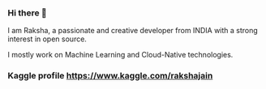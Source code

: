 ### Hi there 👋
I am Raksha, a passionate and creative developer from INDIA with a strong interest in open source.

I mostly work on Machine Learning and Cloud-Native technologies.

### Kaggle profile https://www.kaggle.com/rakshajain
